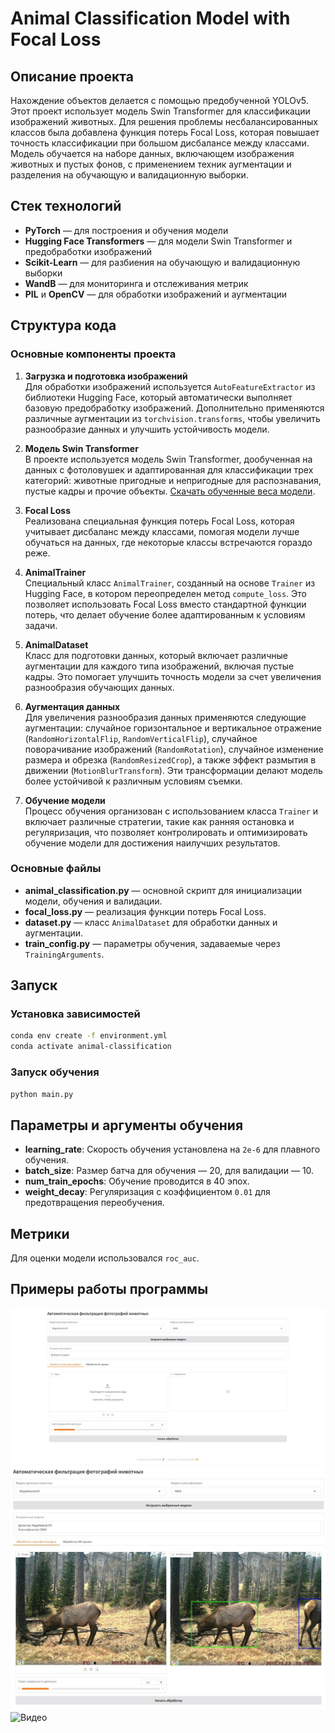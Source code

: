 # Animal Classification Model with Focal Loss

## Описание проекта
Нахождение объектов делается с помощью предобученной YOLOv5.
Этот проект использует модель Swin Transformer для классификации изображений животных. Для решения проблемы несбалансированных классов была добавлена функция потерь Focal Loss, которая повышает точность классификации при большом дисбалансе между классами. Модель обучается на наборе данных, включающем изображения животных и пустых фонов, с применением техник аугментации и разделения на обучающую и валидационную выборки.

## Стек технологий

- **PyTorch** — для построения и обучения модели
- **Hugging Face Transformers** — для модели Swin Transformer и предобработки изображений
- **Scikit-Learn** — для разбиения на обучающую и валидационную выборки
- **WandB** — для мониторинга и отслеживания метрик
- **PIL** и **OpenCV** — для обработки изображений и аугментации

## Структура кода
   
### Основные компоненты проекта

1. **Загрузка и подготовка изображений**  
   Для обработки изображений используется `AutoFeatureExtractor` из библиотеки Hugging Face, который автоматически выполняет базовую предобработку изображений. Дополнительно применяются различные аугментации из `torchvision.transforms`, чтобы увеличить разнообразие данных и улучшить устойчивость модели.

2. **Модель Swin Transformer**  
   В проекте используется модель Swin Transformer, дообученная на данных с фотоловушек и адаптированная для классификации трех категорий: животные пригодные и непригодные для распознавания, пустые кадры и прочие объекты. [Скачать обученные веса модели](https://disk.yandex.com/d/X2O6RVwWW50JYg]).

3. **Focal Loss**  
   Реализована специальная функция потерь Focal Loss, которая учитывает дисбаланс между классами, помогая модели лучше обучаться на данных, где некоторые классы встречаются гораздо реже.

4. **AnimalTrainer**  
   Специальный класс `AnimalTrainer`, созданный на основе `Trainer` из Hugging Face, в котором переопределен метод `compute_loss`. Это позволяет использовать Focal Loss вместо стандартной функции потерь, что делает обучение более адаптированным к условиям задачи.

5. **AnimalDataset**  
   Класс для подготовки данных, который включает различные аугментации для каждого типа изображений, включая пустые кадры. Это помогает улучшить точность модели за счет увеличения разнообразия обучающих данных.

6. **Аугментация данных**  
   Для увеличения разнообразия данных применяются следующие аугментации: случайное горизонтальное и вертикальное отражение (`RandomHorizontalFlip`, `RandomVerticalFlip`), случайное поворачивание изображений (`RandomRotation`), случайное изменение размера и обрезка (`RandomResizedCrop`), а также эффект размытия в движении (`MotionBlurTransform`). Эти трансформации делают модель более устойчивой к различным условиям съемки.

7. **Обучение модели**  
   Процесс обучения организован с использованием класса `Trainer` и включает различные стратегии, такие как ранняя остановка и регуляризация, что позволяет контролировать и оптимизировать обучение модели для достижения наилучших результатов.


### Основные файлы

- **animal_classification.py** — основной скрипт для инициализации модели, обучения и валидации.
- **focal_loss.py** — реализация функции потерь Focal Loss.
- **dataset.py** — класс `AnimalDataset` для обработки данных и аугментации.
- **train_config.py** — параметры обучения, задаваемые через `TrainingArguments`.

## Запуск

### Установка зависимостей

```bash
conda env create -f environment.yml
conda activate animal-classification
```

### Запуск обучения

```bash
python main.py
```

## Параметры и аргументы обучения

- **learning_rate**: Скорость обучения установлена на `2e-6` для плавного обучения.
- **batch_size**: Размер батча для обучения — 20, для валидации — 10.
- **num_train_epochs**: Обучение проводится в 40 эпох.
- **weight_decay**: Регуляризация с коэффициентом `0.01` для предотвращения переобучения.

## Метрики

Для оценки модели использовался `roc_auc`.

## Примеры работы программы

![Пример изображения](https://github.com/Vadimbuildercxx/DigitalBreakthrough/blob/main/images/image_1.jpeg)
![Пример изображения](https://github.com/Vadimbuildercxx/DigitalBreakthrough/blob/main/images/image_2.jpeg)
![Видео](https://disk.yandex.ru/i/mYCWU-6J82t0jA)

